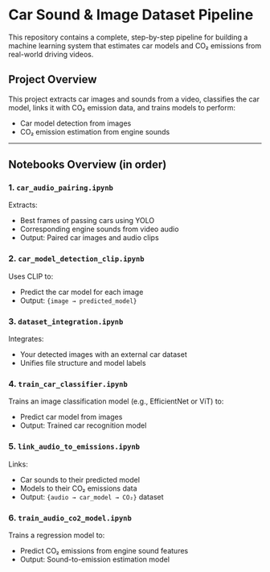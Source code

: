 # Car Sound & Image Dataset Pipeline

This repository contains a complete, step-by-step pipeline for building a machine learning system that estimates car models and CO₂ emissions from real-world driving videos.

## Project Overview

This project extracts car images and sounds from a video, classifies the car model, links it with CO₂ emission data, and trains models to perform:

- Car model detection from images
- CO₂ emission estimation from engine sounds

---

## Notebooks Overview (in order)

### 1. `car_audio_pairing.ipynb`
Extracts:
- Best frames of passing cars using YOLO
- Corresponding engine sounds from video audio
- Output: Paired car images and audio clips

### 2. `car_model_detection_clip.ipynb`
Uses CLIP to:
- Predict the car model for each image
- Output: `{image → predicted_model}`

### 3. `dataset_integration.ipynb`
Integrates:
- Your detected images with an external car dataset
- Unifies file structure and model labels

### 4. `train_car_classifier.ipynb`
Trains an image classification model (e.g., EfficientNet or ViT) to:
- Predict car model from images
- Output: Trained car recognition model

### 5. `link_audio_to_emissions.ipynb`
Links:
- Car sounds to their predicted model
- Models to their CO₂ emissions data
- Output: `{audio → car_model → CO₂}` dataset

### 6. `train_audio_co2_model.ipynb`
Trains a regression model to:
- Predict CO₂ emissions from engine sound features
- Output: Sound-to-emission estimation model
